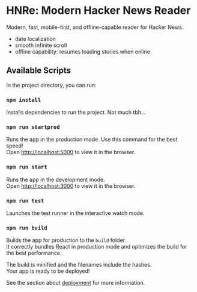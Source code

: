 # HNRe: Modern Hacker News Reader

Modern, fast, mobile-first, and offline-capable reader for Hacker News.

- date localization
- smooth infinite scroll
- offline capability: resumes loading stories when online

## Available Scripts

In the project directory, you can run:

### `npm install`

Installs dependencies to run the project. Not much tbh...

### `npm run startprod`

Runs the app in the production mode. Use this command for the best speed! \
Open [http://localhost:5000](http://localhost:5000) to view it in the browser.

### `npm run start`

Runs the app in the development mode.\
Open [http://localhost:3000](http://localhost:3000) to view it in the browser.

### `npm run test`

Launches the test runner in the interactive watch mode.

### `npm run build`

Builds the app for production to the `build` folder.\
It correctly bundles React in production mode and optimizes the build for the best performance.

The build is minified and the filenames include the hashes.\
Your app is ready to be deployed!

See the section about [deployment](https://facebook.github.io/create-react-app/docs/deployment) for more information.
